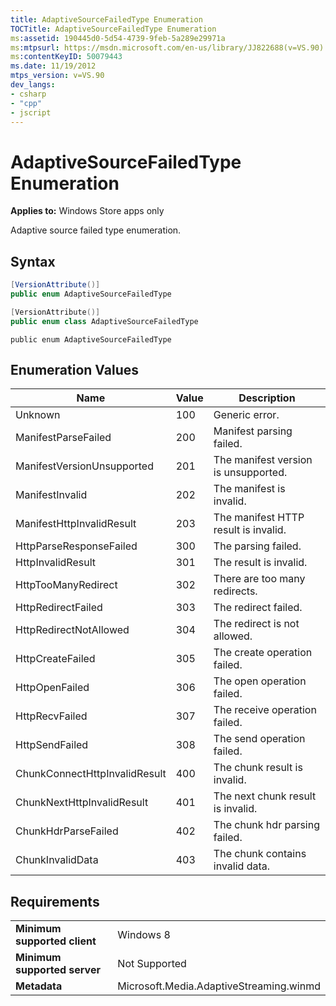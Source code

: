 ```yaml
---
title: AdaptiveSourceFailedType Enumeration
TOCTitle: AdaptiveSourceFailedType Enumeration
ms:assetid: 190445d0-5d54-4739-9feb-5a289e29971a
ms:mtpsurl: https://msdn.microsoft.com/en-us/library/JJ822688(v=VS.90)
ms:contentKeyID: 50079443
ms.date: 11/19/2012
mtps_version: v=VS.90
dev_langs:
- csharp
- "cpp"
- jscript
---
```


# AdaptiveSourceFailedType Enumeration

**Applies to:** Windows Store apps only

Adaptive source failed type enumeration.

## Syntax

```csharp
[VersionAttribute()]
public enum AdaptiveSourceFailedType
```

```cpp
[VersionAttribute()]
public enum class AdaptiveSourceFailedType
```

```jscript
public enum AdaptiveSourceFailedType
```

## Enumeration Values

|Name|Value|Description|
|--- |--- |--- |
|Unknown|100|Generic error.|
|ManifestParseFailed|200|Manifest parsing failed.|
|ManifestVersionUnsupported|201|The manifest version is unsupported.|
|ManifestInvalid|202|The manifest is invalid.|
|ManifestHttpInvalidResult|203|The manifest HTTP result is invalid.|
|HttpParseResponseFailed|300|The parsing failed.|
|HttpInvalidResult|301|The result is invalid.|
|HttpTooManyRedirect|302|There are too many redirects.|
|HttpRedirectFailed|303|The redirect failed.|
|HttpRedirectNotAllowed|304|The redirect is not allowed.|
|HttpCreateFailed|305|The create operation failed.|
|HttpOpenFailed|306|The open operation failed.|
|HttpRecvFailed|307|The receive operation failed.|
|HttpSendFailed|308|The send operation failed.|
|ChunkConnectHttpInvalidResult|400|The chunk result is invalid.|
|ChunkNextHttpInvalidResult|401|The next chunk result is invalid.|
|ChunkHdrParseFailed|402|The chunk hdr parsing failed.|
|ChunkInvalidData|403|The chunk contains invalid data.|


## Requirements

|||
|--- |--- |
|**Minimum supported client**|Windows 8|
|**Minimum supported server**|Not Supported|
|**Metadata**|Microsoft.Media.AdaptiveStreaming.winmd|

